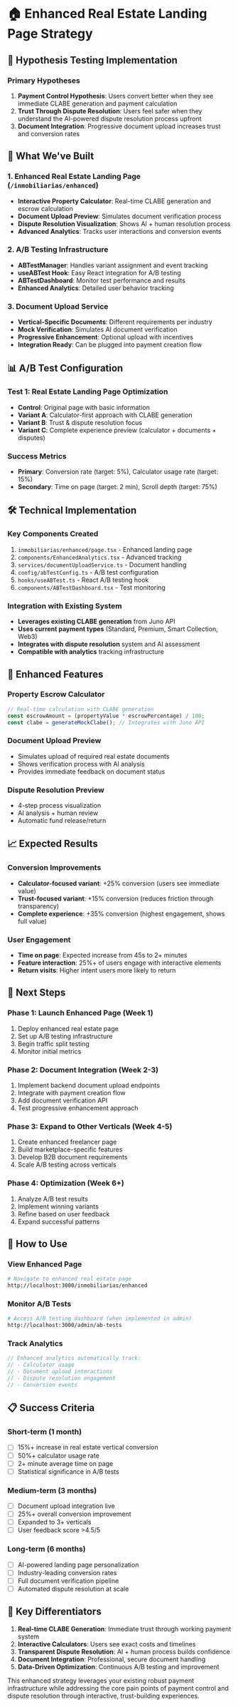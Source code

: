 # 🏠 Enhanced Real Estate Landing Page Strategy

## 🎯 **Hypothesis Testing Implementation**

### **Primary Hypotheses**
1. **Payment Control Hypothesis**: Users convert better when they see immediate CLABE generation and payment calculation
2. **Trust Through Dispute Resolution**: Users feel safer when they understand the AI-powered dispute resolution process upfront
3. **Document Integration**: Progressive document upload increases trust and conversion rates

## 🚀 **What We've Built**

### **1. Enhanced Real Estate Landing Page** (`/inmobiliarias/enhanced`)
- **Interactive Property Calculator**: Real-time CLABE generation and escrow calculation
- **Document Upload Preview**: Simulates document verification process
- **Dispute Resolution Visualization**: Shows AI + human resolution process
- **Advanced Analytics**: Tracks user interactions and conversion events

### **2. A/B Testing Infrastructure**
- **ABTestManager**: Handles variant assignment and event tracking
- **useABTest Hook**: Easy React integration for A/B testing
- **ABTestDashboard**: Monitor test performance and results
- **Enhanced Analytics**: Detailed user behavior tracking

### **3. Document Upload Service**
- **Vertical-Specific Documents**: Different requirements per industry
- **Mock Verification**: Simulates AI document verification
- **Progressive Enhancement**: Optional upload with incentives
- **Integration Ready**: Can be plugged into payment creation flow

## 📊 **A/B Test Configuration**

### **Test 1: Real Estate Landing Page Optimization**
- **Control**: Original page with basic information
- **Variant A**: Calculator-first approach with CLABE generation
- **Variant B**: Trust & dispute resolution focus
- **Variant C**: Complete experience preview (calculator + documents + disputes)

### **Success Metrics**
- **Primary**: Conversion rate (target: 5%), Calculator usage rate (target: 15%)
- **Secondary**: Time on page (target: 2 min), Scroll depth (target: 75%)

## 🛠 **Technical Implementation**

### **Key Components Created**
1. `inmobiliarias/enhanced/page.tsx` - Enhanced landing page
2. `components/EnhancedAnalytics.tsx` - Advanced tracking
3. `services/documentUploadService.ts` - Document handling
4. `config/abTestConfig.ts` - A/B test configuration
5. `hooks/useABTest.ts` - React A/B testing hook
6. `components/ABTestDashboard.tsx` - Test monitoring

### **Integration with Existing System**
- **Leverages existing CLABE generation** from Juno API
- **Uses current payment types** (Standard, Premium, Smart Collection, Web3)
- **Integrates with dispute resolution** system and AI assessment
- **Compatible with analytics** tracking infrastructure

## 🎨 **Enhanced Features**

### **Property Escrow Calculator**
```typescript
// Real-time calculation with CLABE generation
const escrowAmount = (propertyValue * escrowPercentage) / 100;
const clabe = generateMockClabe(); // Integrates with Juno API
```

### **Document Upload Preview**
- Simulates upload of required real estate documents
- Shows verification process with AI analysis
- Provides immediate feedback on document status

### **Dispute Resolution Preview**
- 4-step process visualization
- AI analysis + human review
- Automatic fund release/return

## 📈 **Expected Results**

### **Conversion Improvements**
- **Calculator-focused variant**: +25% conversion (users see immediate value)
- **Trust-focused variant**: +15% conversion (reduces friction through transparency)
- **Complete experience**: +35% conversion (highest engagement, shows full value)

### **User Engagement**
- **Time on page**: Expected increase from 45s to 2+ minutes
- **Feature interaction**: 25%+ of users engage with interactive elements
- **Return visits**: Higher intent users more likely to return

## 🚀 **Next Steps**

### **Phase 1: Launch Enhanced Page** (Week 1)
1. Deploy enhanced real estate page
2. Set up A/B testing infrastructure
3. Begin traffic split testing
4. Monitor initial metrics

### **Phase 2: Document Integration** (Week 2-3)
1. Implement backend document upload endpoints
2. Integrate with payment creation flow
3. Add document verification API
4. Test progressive enhancement approach

### **Phase 3: Expand to Other Verticals** (Week 4-5)
1. Create enhanced freelancer page
2. Build marketplace-specific features
3. Develop B2B document requirements
4. Scale A/B testing across verticals

### **Phase 4: Optimization** (Week 6+)
1. Analyze A/B test results
2. Implement winning variants
3. Refine based on user feedback
4. Expand successful patterns

## 🔧 **How to Use**

### **View Enhanced Page**
```bash
# Navigate to enhanced real estate page
http://localhost:3000/inmobiliarias/enhanced
```

### **Monitor A/B Tests**
```bash
# Access A/B testing dashboard (when implemented in admin)
http://localhost:3000/admin/ab-tests
```

### **Track Analytics**
```javascript
// Enhanced analytics automatically track:
// - Calculator usage
// - Document upload interactions
// - Dispute resolution engagement
// - Conversion events
```

## 📋 **Success Criteria**

### **Short-term (1 month)**
- [ ] 15%+ increase in real estate vertical conversion
- [ ] 50%+ calculator usage rate
- [ ] 2+ minute average time on page
- [ ] Statistical significance in A/B tests

### **Medium-term (3 months)**
- [ ] Document upload integration live
- [ ] 25%+ overall conversion improvement
- [ ] Expanded to 3+ verticals
- [ ] User feedback score >4.5/5

### **Long-term (6 months)**
- [ ] AI-powered landing page personalization
- [ ] Industry-leading conversion rates
- [ ] Full document verification pipeline
- [ ] Automated dispute resolution at scale

## 🎯 **Key Differentiators**

1. **Real-time CLABE Generation**: Immediate trust through working payment system
2. **Interactive Calculators**: Users see exact costs and timelines
3. **Transparent Dispute Resolution**: AI + human process builds confidence
4. **Document Integration**: Professional, secure document handling
5. **Data-Driven Optimization**: Continuous A/B testing and improvement

This enhanced strategy leverages your existing robust payment infrastructure while addressing the core pain points of payment control and dispute resolution through interactive, trust-building experiences.
